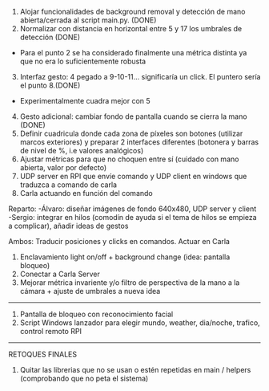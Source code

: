 1) Alojar funcionalidades de background removal y detección de mano abierta/cerrada al script main.py. (DONE)
2) Normalizar con distancia en horizontal entre 5 y 17 los umbrales de detección (DONE)
* Para el punto 2 se ha considerado finalmente una métrica distinta ya que no era lo suficientemente robusta
3) Interfaz gesto: 4 pegado a 9-10-11... significaría un click. El puntero sería el punto 8.(DONE)
* Experimentalmente cuadra mejor con 5
4) Gesto adicional: cambiar fondo de pantalla cuando se cierra la mano (DONE)
5) Definir cuadricula donde cada zona de píxeles son botones (utilizar marcos exteriores) y preparar 2 interfaces diferentes (botonera y barras de nivel de %, i.e valores analógicos)
5) Ajustar métricas para que no choquen entre sí (cuidado con mano abierta, valor por defecto)
5) UDP server en RPI que envíe comando y UDP client en windows que traduzca a comando de carla
6) Carla actuando en función del comando

Reparto:
-Álvaro: diseñar imágenes de fondo 640x480, UDP server y client
-Sergio: integrar en hilos (comodín de ayuda si el tema de hilos se empieza a complicar), añadir ideas de gestos

Ambos: Traducir posiciones y clicks en comandos. Actuar en Carla

1) Enclavamiento light on/off + background change (idea: pantalla bloqueo)
2) Conectar a Carla Server
3) Mejorar métrica invariente y/o filtro de perspectiva de la mano a la cámara + ajuste de umbrales a nueva idea

----
1) Pantalla de bloqueo con reconocimiento facial
2) Script Windows lanzador para elegir mundo, weather, dia/noche, trafico, control remoto RPI
----
RETOQUES FINALES
1) Quitar las librerias que no se usan o estén repetidas en main / helpers (comprobando que no peta el sistema)